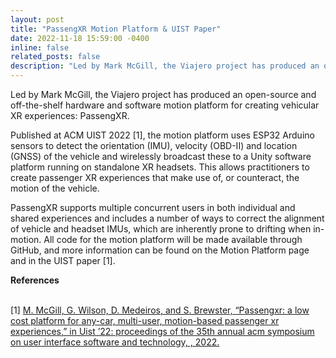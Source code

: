 ```yaml
---
layout: post
title: "PassengXR Motion Platform & UIST Paper"
date: 2022-11-18 15:59:00 -0400
inline: false
related_posts: false
description: "Led by Mark McGill, the Viajero project has produced an open-source and off-the-shelf hardware and software motion platform for creating vehicular XR experiences: PassengXR. <br> <br> Published at ACM UIST 2022 [1], the motion platform uses ESP32 Arduino sensors to detect the orientation (IMU), velocity (OBD-II) and location (GNSS) of the vehicle and wirelessly broadcast these to a Unity software platform running on standalone XR headsets. This allows practitioners to create passenger XR experiences that make use of, or counteract, the motion of the vehicle. <br> <br> PassengXR supports multiple concurrent users in both individual and shared experiences and includes a number of ways to correct the alignment of vehicle and headset IMUs, which are inherently prone to drifting when in-motion. All code for the motion platform will be made available through GitHub, and more information can be found on the Motion Platform page and in the UIST paper [1]. <br> <br> <b>References</b> <br> [1] <a href='https://dl.acm.org/doi/10.1145/3526113.3545657' target='_blank'> M. McGill, G. Wilson, D. Medeiros, and S. Brewster, “Passengxr: a low cost platform for any-car, multi-user, motion-based passenger xr experiences,” in Uist ’22: proceedings of the 35th annual acm symposium on user interface software and technology, , 2022."
---
```


Led by Mark McGill, the Viajero project has produced an open-source and off-the-shelf hardware and software motion platform for creating vehicular XR experiences: PassengXR. 


Published at ACM UIST 2022 [1], the motion platform uses ESP32 Arduino sensors to detect the orientation (IMU), velocity (OBD-II) and location (GNSS) of the vehicle and wirelessly broadcast these to a Unity software platform running on standalone XR headsets. This allows practitioners to create passenger XR experiences that make use of, or counteract, the motion of the vehicle. 


PassengXR supports multiple concurrent users in both individual and shared experiences and includes a number of ways to correct the alignment of vehicle and headset IMUs, which are inherently prone to drifting when in-motion. All code for the motion platform will be made available through GitHub, and more information can be found on the Motion Platform page and in the UIST paper [1]. 


<b>References</b> 

<br> [1] <a href='https://dl.acm.org/doi/10.1145/3526113.3545657' target='_blank'> M. McGill, G. Wilson, D. Medeiros, and S. Brewster, “Passengxr: a low cost platform for any-car, multi-user, motion-based passenger xr experiences,” in Uist ’22: proceedings of the 35th annual acm symposium on user interface software and technology, , 2022.


